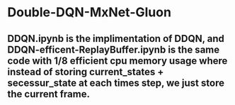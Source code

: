 # Double-DQN-MxNet-Gluon
## DDQN.ipynb is the implimentation of DDQN, and DDQN-efficent-ReplayBuffer.ipynb is the same code with 1/8 efficient cpu memory usage where instead of storing current_states + secessur_state at each times step, we just store the current frame.
